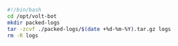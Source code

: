 ﻿```bash
#!/bin/bash
cd /opt/volt-bot
mkdir packed-logs
tar -zcvf ./packed-logs/$(date +%d-%m-%Y).tar.gz logs
rm -R logs
```